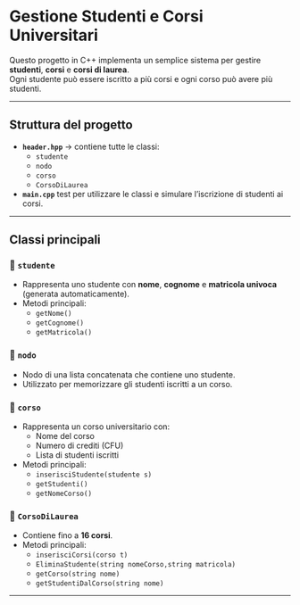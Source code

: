# Gestione Studenti e Corsi Universitari

Questo progetto in C++ implementa un semplice sistema per gestire **studenti**, **corsi** e **corsi di laurea**.  
Ogni studente può essere iscritto a più corsi e ogni corso può avere più studenti.

---

##  Struttura del progetto

- **`header.hpp`** → contiene tutte le classi:
  - `studente`
  - `nodo`
  - `corso`
  - `CorsoDiLaurea`
- **`main.cpp`**  test per utilizzare le classi e simulare l’iscrizione di studenti ai corsi.

---

##  Classi principali

### 🔹 `studente`
- Rappresenta uno studente con **nome**, **cognome** e **matricola univoca** (generata automaticamente).
- Metodi principali:
  - `getNome()`
  - `getCognome()`
  - `getMatricola()`

### 🔹 `nodo`
- Nodo di una lista concatenata che contiene uno studente.
- Utilizzato per memorizzare gli studenti iscritti a un corso.

### 🔹 `corso`
- Rappresenta un corso universitario con:
  - Nome del corso
  - Numero di crediti (CFU)
  - Lista di studenti iscritti
- Metodi principali:
  - `inserisciStudente(studente s)`
  - `getStudenti()`
  - `getNomeCorso()`

### 🔹 `CorsoDiLaurea`
- Contiene fino a **16 corsi**.
- Metodi principali:
  - `inserisciCorsi(corso t)`
  - `EliminaStudente(string nomeCorso,string matricola)`
  - `getCorso(string nome)`
  - `getStudentiDalCorso(string nome)`

---
